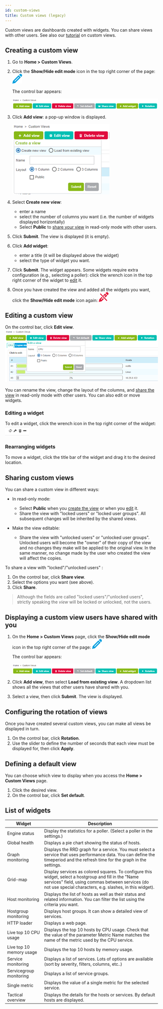 ```yaml
---
id: custom-views
title: Custom views (legacy)
---
```


Custom views are dashboards created with widgets. You can share views with other users. See also our [tutorial](../getting-started/create-custom-view.md) on custom views.

## Creating a custom view

1. Go to **Home > Custom Views**.

2. Click the **Show/Hide edit mode** icon in the top right corner of the page: ![image](../assets/alerts/edit_mode.png)
    
    The control bar appears:

    ![image](../assets/alerts/bar.png)

3. Click **Add view**: a pop-up window is displayed.

    ![image](../assets/alerts/view_add.png)

4. Select **Create new view**:
    - enter a name
    - select the number of columns you want (i.e. the number of widgets displayed horizontally)
    - Select **Public** to [share your view](#sharing-custom-views) in read-only mode with other users.
    
5. Click **Submit**. The view is displayed (it is empty).

6. Click **Add widget**: 
    - enter a title (it will be displayed above the widget) 
    - select the type of widget you want.

7. Click **Submit**. The widget appears. Some widgets require extra configuration (e.g., selecting a poller): click the wrench icon in the top right corner of the widget to [edit](#editing-a-widget) it.

8. Once you have created the view and added all the widgets you want, click the **Show/Hide edit mode** icon again: ![image](../assets/alerts/no_edit_mode.png)


## Editing a custom view

On the control bar, click **Edit view**. ![image](../assets/alerts/view_edit.png)

You can rename the view, change the layout of the columns, and [share the view](#sharing-custom-views) in read-only mode with other users. You can also edit or move widgets.

### Editing a widget

To edit a widget, click the wrench icon in the top right corner of the widget: ![image](../assets/alerts/widget_controls.png)

### Rearranging widgets

To move a widget, click the title bar of the widget and drag it to the desired location.

## Sharing custom views

You can share a custom view in different ways:

- In read-only mode: 
    - Select **Public** when you [create the view](#creating-a-custom-view) or when you [edit](#editing-a-custom-view) it.
    - Share the view with "locked users" or "locked user groups". All subsequent changes will be inherited by the shared views.

- Make the view editable:
    - Share the view with "unlocked users" or "unlocked user groups". Unlocked users will become the "owner" of their copy of the view and no
    changes they make will be applied to the original view. In the same manner, no change made by the user who created the view will affect the copies.
    
To share a view with "locked"/"unlocked users" :

1. On the control bar, click **Share view**.
2. Select the options you want (see above).
3. Click **Share**.

> Although the fields are called "locked users"/"unlocked users", strictly speaking the *view* will be locked or unlocked, not the users.

## Displaying a custom view users have shared with you

1. On the **Home > Custom Views** page, click the **Show/Hide edit mode** icon in the top right corner of the page: ![image](../assets/alerts/edit_mode.png#thumbnail1)

    The control bar appears:

    ![image](../assets/alerts/bar.png)

2. Click **Add view**, then select **Load from existing view**. A dropdown list shows all the views that other users have shared with you. 

3. Select a view, then click **Submit**. The view is displayed.

## Configuring the rotation of views

Once you have created several custom views, you can make all views be displayed in turn.

1. On the control bar, click **Rotation**. 
2. Use the slider to define the number of seconds that each view must be displayed for, then click **Apply**.

## Defining a default view

You can choose which view to display when you access the **Home > Custom Views** page.

1. Click the desired view.
2. On the control bar, click **Set default**.

## List of widgets

| Widget                   | Description                                                                                                                                                                                                                                                                                                    |
|--------------------------|----------------------------------------------------------------------------------------------------------------------------------------------------------------------------------------------------------------------------------------------------------------------------------------------------------------|
| Engine status            | Display the statistics for a poller. (Select a poller in the settings.)                                                                                                                                                                                                                                         |
| Global health            |  Displays a pie chart showing the status of hosts.                                                                                                                                                                                                                                                                                              |
| Graph monitoring         | Displays the RRD graph for a service. You must select a service that uses performance data. You can define the timeperiod and the refresh time for the graph in the settings.                                                                                 |
| Grid-map                 | Display services as colored squares. To configure this widget, select a hostgroup and fill in the "Name services" field, using commas between services (do not use special characters, e.g. slashes, in this widget). |
| Host monitoring          | Displays the list of hosts as well as their status and related information. You can filter the list using the criteria you want.                                                                                                                                                                                                                                                                                   |
| Hostgroup monitoring     | Displays host groups. It can show a detailed view of services.                                                                                                                                                                                                                    |
| HTTP loader              | Displays a web page.                                                                                                                                                                                                                                                                                                               |
| Live top 10 CPU usage    | Displays the top 10 hosts by CPU usage. Check that the value of the parameter Metric Name matches the name of the metric used by the CPU service.                                                                                                                   |
| Live top 10 memory usage | Displays the top 10 hosts by memory usage.                                                                                                                                                                                                                                                                                               |
| Service monitoring       | Displays a list of services. Lots of options are available (sort by severity, filters, columns, etc..)                                                                                                                                             |
| Servicegroup monitoring  |  Displays a list of service groups.                                                                                                                                                                                                                                                                                                              |
| Single metric            | Displays the value of a single metric for the selected service. |
| Tactical overview        | Displays the details for the hosts or services. By default hosts are displayed.                                                                                                                                                              |
